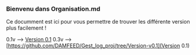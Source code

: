 ### Bienvenu dans Organisation.md

Ce documment est ici pour vous permettre de trouver les différente version plus facilement !

0.1v --> [Version 0.1](https://github.com/DAMFEED/Gest_log_proj/tree/Version-v0.1)
0.3v --> [https://github.com/DAMFEED/Gest_log_proj/tree/Version-v0.1](Version 0.1)
